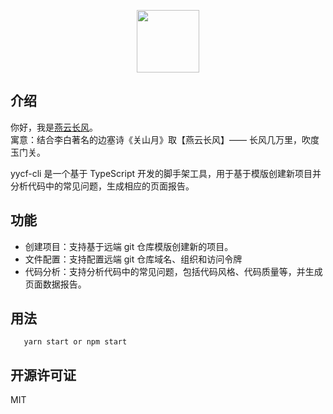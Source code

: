 <p align="center">
    <img width="100" src="https://cdn.jsdelivr.net/gh/yanyunchangfeng/cdn@1.0/assets/icons/cf-icon@0,75x.png">
</p>

## 介绍

你好，我是[燕云长风](https://yanyunchangfeng.github.io)。  
寓意：结合李白著名的边塞诗《关山月》取【燕云长风】—— 长风几万里，吹度玉门关。

yycf-cli 是一个基于 TypeScript 开发的脚手架工具，用于基于模版创建新项目并分析代码中的常见问题，生成相应的页面报告。

## 功能

- 创建项目：支持基于远端 git 仓库模版创建新的项目。
- 文件配置：支持配置远端 git 仓库域名、组织和访问令牌
- 代码分析：支持分析代码中的常见问题，包括代码风格、代码质量等，并生成页面数据报告。

## 用法

```
   yarn start or npm start
```

## 开源许可证

MIT
